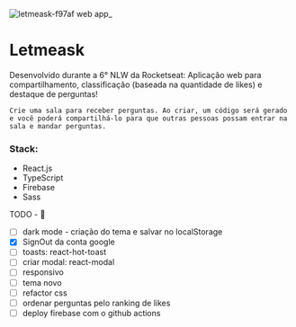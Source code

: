 ![letmeask-f97af web app_](https://user-images.githubusercontent.com/39055553/123555630-484f0280-d75d-11eb-8e70-912b21b9cba9.png)

# Letmeask
Desenvolvido durante a 6° NLW da Rocketseat: Aplicação web para compartilhamento, classificação (baseada na quantidade de likes) e destaque de perguntas!

`Crie uma sala para receber perguntas. Ao criar, um código será gerado e você poderá compartilhá-lo para que outras pessoas possam entrar na sala e mandar perguntas.`

### Stack:
* React.js
* TypeScript
* Firebase
* Sass

TODO - :construction_worker:
- [ ] dark mode - criação do tema e salvar no localStorage
- [x] SignOut da conta google
- [ ] toasts: react-hot-toast
- [ ] criar modal: react-modal
- [ ] responsivo
- [ ] tema novo
- [ ] refactor css
- [ ] ordenar perguntas pelo ranking de likes
- [ ] deploy firebase com o github actions
